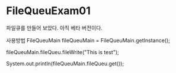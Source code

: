 # FileQueuExam01
파일큐를 만들어 보았다. 아직 베타 버전이다.

사용방법
FileQueuMain fileQueuMain = FileQueuMain.getInstance();

fileQueuMain.fileQueu.fileWrite("This is test");

System.out.println(fileQueuMain.fileQueu.get());
